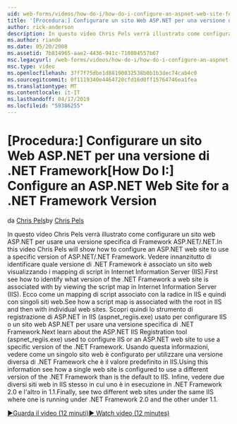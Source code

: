 ```yaml
---
uid: web-forms/videos/how-do-i/how-do-i-configure-an-aspnet-web-site-for-a-net-framework-version
title: '[Procedura:] Configurare un sito Web ASP.NET per una versione di .NET Framework | Microsoft Docs'
author: rick-anderson
description: In questo video Chris Pels verrà illustrato come configurare un sito web ASP.NET per usare una versione specifica di Framework ASP.NET/.NET. Informazioni su come identificare quali v prima di tutto...
ms.author: riande
ms.date: 05/20/2008
ms.assetid: 7b814965-aae2-4436-941c-710804557b67
msc.legacyurl: /web-forms/videos/how-do-i/how-do-i-configure-an-aspnet-web-site-for-a-net-framework-version
msc.type: video
ms.openlocfilehash: 37f7f75dbe1d88190032538b0b1b3dec74cab4c0
ms.sourcegitcommit: 0f1119340e4464720cfd16d0ff15764746ea1fea
ms.translationtype: MT
ms.contentlocale: it-IT
ms.lasthandoff: 04/17/2019
ms.locfileid: "59386255"
---
```

# <a name="how-do-i-configure-an-aspnet-web-site-for-a-net-framework-version"></a><span data-ttu-id="d7e7d-104">[Procedura:] Configurare un sito Web ASP.NET per una versione di .NET Framework</span><span class="sxs-lookup"><span data-stu-id="d7e7d-104">[How Do I:] Configure an ASP.NET Web Site for a .NET Framework Version</span></span>

<span data-ttu-id="d7e7d-105">da [Chris Pels](https://twitter.com/chrispels)</span><span class="sxs-lookup"><span data-stu-id="d7e7d-105">by [Chris Pels](https://twitter.com/chrispels)</span></span>

<span data-ttu-id="d7e7d-106">In questo video Chris Pels verrà illustrato come configurare un sito web ASP.NET per usare una versione specifica di Framework ASP.NET/.NET.</span><span class="sxs-lookup"><span data-stu-id="d7e7d-106">In this video Chris Pels will show how to configure an ASP.NET web site to use a specific version of ASP.NET/.NET Framework.</span></span> <span data-ttu-id="d7e7d-107">Vedere innanzitutto di identificare quale versione di .NET Framework è associato un sito web visualizzando i mapping di script in Internet Information Server (IIS).</span><span class="sxs-lookup"><span data-stu-id="d7e7d-107">First see how to identify what version of the .NET Framework a web site is associated with by viewing the script map in Internet Information Server (IIS).</span></span> <span data-ttu-id="d7e7d-108">Ecco come un mapping di script associato con la radice in IIS e quindi con singoli siti web.</span><span class="sxs-lookup"><span data-stu-id="d7e7d-108">See how a script map is associated with the root in IIS and then with individual web sites.</span></span> <span data-ttu-id="d7e7d-109">Scopri quindi lo strumento di registrazione di ASP.NET in IIS (aspnet\_regiis.exe) usato per configurare IIS o un sito web ASP.NET per usare una versione specifica di .NET Framework.</span><span class="sxs-lookup"><span data-stu-id="d7e7d-109">Next learn about the ASP.NET IIS Registration tool (aspnet\_regiis.exe) used to configure IIS or an ASP.NET web site to use a specific version of the .NET Framework.</span></span> <span data-ttu-id="d7e7d-110">Usando questa informazioni, vedere come un singolo sito web è configurato per utilizzare una versione diversa di .NET Framework che è il valore predefinito in IIS.</span><span class="sxs-lookup"><span data-stu-id="d7e7d-110">Using this information see how a single web site is configured to use a different version of the .NET Framework than is the default to IIS.</span></span> <span data-ttu-id="d7e7d-111">Infine, vedere due diversi siti web in IIS stesso in cui uno è in esecuzione in .NET Framework 2.0 e l'altro in 1.1.</span><span class="sxs-lookup"><span data-stu-id="d7e7d-111">Finally, see two different web sites under the same IIS where one is running under .NET Framework 2.0 and the other under 1.1.</span></span>

[<span data-ttu-id="d7e7d-112">&#9654;Guarda il video (12 minuti)</span><span class="sxs-lookup"><span data-stu-id="d7e7d-112">&#9654; Watch video (12 minutes)</span></span>](https://channel9.msdn.com/Blogs/ASP-NET-Site-Videos/how-do-i-configure-an-aspnet-web-site-for-a-net-framework-version)
